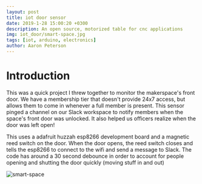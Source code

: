 ```yaml
---
layout: post
title: iot door sensor
date: 2019-1-28 15:00:20 +0300
description: An open source, motorized table for cnc applications
img: iot_door/smart-space.jpg
tags: [iot, arduino, electronics]
author: Aaron Peterson
---
```

# Introduction
This was a quick project I threw together to monitor the makerspace's front door. We have a membership tier that doesn't provide 24x7 access, but allows them to come in whenever a full member is present. This sensor pinged a channel on our Slack workspace to notify members when the space's front door was unlocked. It also helped us officers realize when the door was left open!

This uses a adafruit huzzah esp8266 development board and a magnetic reed switch on the door. When the door opens, the reed switch closes and tells the esp8266 to connect to the wifi and send a message to Slack. The code has around a 30 second debounce in order to account for people opening and shutting the door quickly (moving stuff in and out)

![smart-space]({{site.baseurl}}/assets/img/iot_door/smart-space.jpg)


